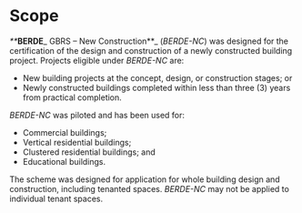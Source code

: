 # Scope

_**_**BERDE**_ GBRS – New Construction**_ (_BERDE-NC_) was designed for the certification of the design and construction of a newly constructed building project.  Projects eligible under _BERDE-NC_ are:

* New building projects at the concept, design, or construction stages; or
* Newly constructed buildings completed within less than three (3) years from practical completion.

_BERDE-NC_ was piloted and has been used for:

*	Commercial buildings;
*	Vertical residential buildings;
*	Clustered residential buildings; and
*	Educational buildings.

The scheme was designed for application for whole building design and construction, including tenanted spaces.  _BERDE-NC_ may not be applied to individual tenant spaces.
